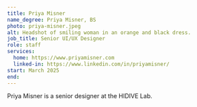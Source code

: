 ```yaml
---
title: Priya Misner
name_degree: Priya Misner, BS
photo: priya-misner.jpeg
alt: Headshot of smiling woman in an orange and black dress.
job_title: Senior UI/UX Designer
role: staff
services:
  home: https://www.priyamisner.com
  linked-in: https://www.linkedin.com/in/priyamisner/
start: March 2025
end: 
---
```

Priya Misner is a senior designer at the HIDIVE Lab.
